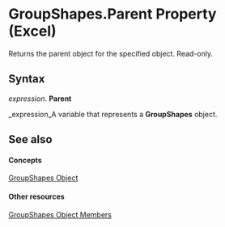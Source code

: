
# GroupShapes.Parent Property (Excel)

Returns the parent object for the specified object. Read-only.


## Syntax

 _expression_. **Parent**

 _expression_A variable that represents a  **GroupShapes** object.


## See also


#### Concepts


 [GroupShapes Object](252d35da-9ab4-97f4-1e00-48ccfc003534.md)
#### Other resources


 [GroupShapes Object Members](cce51f4a-3915-072a-adbb-4fc3a7827c53.md)
